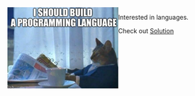 <img src="https://raw.githubusercontent.com/Sundown/sundown/master/programminglanguage.png" alt="Great idea" width="250" align="left"/>

Interested in languages. 

Check out [Solution](github.com/sundown/Solution)
